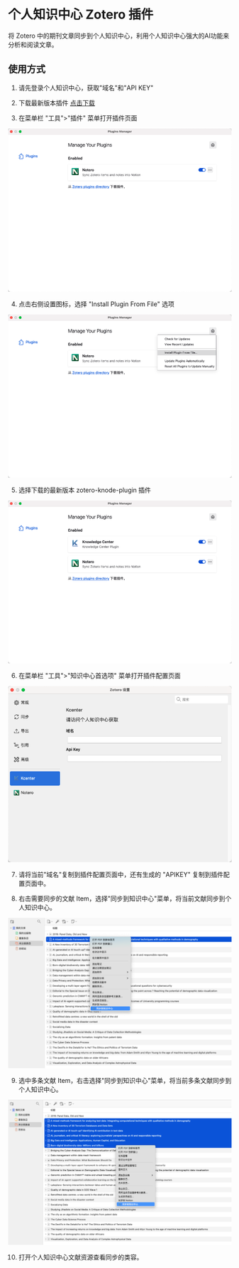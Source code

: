 # 个人知识中心 Zotero 插件

将 Zotero 中的期刊文章同步到个人知识中心，利用个人知识中心强大的AI功能来分析和阅读文章。

## 使用方式
1.  请先登录个人知识中心，获取"域名"和"API KEY"

2. 下载最新版本插件 [点击下载](https://github.com/zxing258974/zotero-knode-plugin/releases)

3. 在菜单栏 "工具">"插件" 菜单打开插件页面</h4>

![images/zotero_plugin_viwe.png](images/zotero_plugin_viwe.png)

4. 点击右侧设置图标，选择 "Install Plugin From File" 选项

![images/zotero_plugin_viwe_tool.png](images/zotero_plugin_viwe_tool.png)

5. 选择下载的最新版本 zotero-knode-plugin 插件

![images/zotero_plugin_install_success.png](images/zotero_plugin_install_success.png)

6. 在菜单栏 "工具">"知识中心首选项" 菜单打开插件配置页面

![images/zotero_plugin_setting.png](images/zotero_plugin_setting.png)

7. 请将当前"域名"复制到插件配置页面中，还有生成的 "APIKEY" 复制到插件配置页面中。

8. 右击需要同步的文献 Item，选择"同步到知识中心"菜单，将当前文献同步到个人知识中心。

![images/zotero_item_sync.png](images/zotero_item_sync.png)

9. 选中多条文献 Item，右击选择"同步到知识中心"菜单，将当前多条文献同步到个人知识中心。</h4>

![images/zotero_item_sync.png](images/zotero_items_sync.png)

10. 打开个人知识中心文献资源查看同步的类容。</h4>  